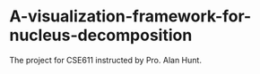 # A-visualization-framework-for-nucleus-decomposition
The project for CSE611 instructed by  Pro. Alan Hunt.
